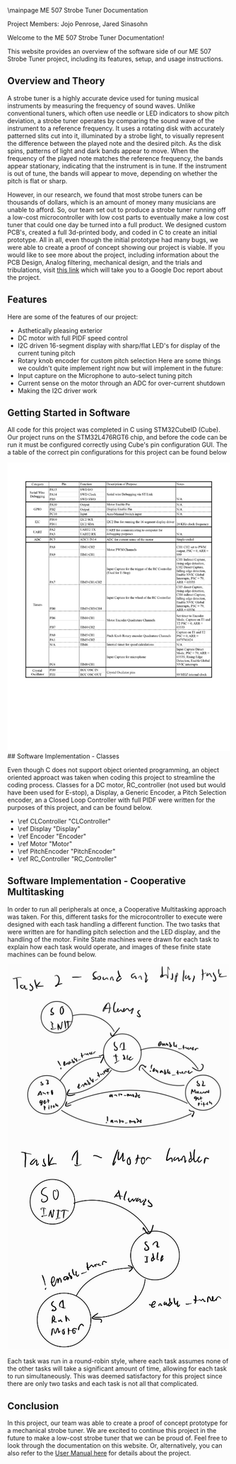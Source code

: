 \mainpage ME 507 Strobe Tuner Documentation

Project Members: Jojo Penrose, Jared Sinasohn

Welcome to the ME 507 Strobe Tuner Documentation!

This website provides an overview of the software side of our ME 507 Strobe Tuner project, including its features, setup, and usage instructions.

## Overview and Theory

A strobe tuner is a highly accurate device used for tuning musical instruments by measuring the frequency of sound waves. Unlike conventional tuners, which often use needle or LED indicators to show pitch deviation, a strobe tuner operates by comparing the sound wave of the instrument to a reference frequency. It uses a rotating disk with accurately patterned slits cut into it, illuminated by a strobe light, to visually represent the difference between the played note and the desired pitch. As the disk spins, patterns of light and dark bands appear to move. When the frequency of the played note matches the reference frequency, the bands appear stationary, indicating that the instrument is in tune. If the instrument is out of tune, the bands will appear to move, depending on whether the pitch is flat or sharp. 

However, in our research, we found that most strobe tuners can be thousands of dollars, which is an amount of money many musicians are unable to afford.  So, our team set out to produce a strobe tuner running off a low-cost microcontroller with low cost parts to eventually make a low cost tuner that could one day be turned into a full product.  We designed custom PCB's, created a full 3d-printed body, and coded in C to create an initial prototype.  All in all, even though the initial prototype had many bugs, we were able to create a proof of concept showing our project is viable.  If you would like to see more about the project, including information about the PCB Design, Analog filtering, mechanical design, and the trials and tribulations, visit [this link](https://docs.google.com/document/d/1ZcnWdRxvwOcBsrmJdvSOL7kJm669_1bvG7WVEs5Oc88/edit?usp=sharing) which will take you to a Google Doc report about the project.

## Features

Here are some of the features of our project:
- Asthetically pleasing exterior
- DC motor with full PIDF speed control
- I2C driven 16-segment display with sharp/flat LED's for display of the current tuning pitch
- Rotary knob encoder for custom pitch selection
Here are some things we couldn't quite implement right now but will implement in the future:
- Input capture on the Microphone to auto-select tuning pitch
- Current sense on the motor through an ADC for over-current shutdown
- Making the I2C driver work

## Getting Started in Software

All code for this project was completed in C using STM32CubeID (Cube).  Our project runs on the STM32L476RGT6 chip, and before the code can be run it must be configured correctly using Cube's pin configuration GUI.  The a table of the correct pin configurations for this project can be found below
<div style="text-align: center;">
    <img src="pinout_table.jpg" alt="Pinout Table" width="1000" />
</div>
## Software Implementation - Classes

Even though C does not support object oriented programming, an object oriented approact was taken when coding this project to streamline the coding process.  Classes for a DC motor, RC_controller (not used but would have been used for E-stop), a Display, a Generic Encoder, a Pitch Selection encoder, an a Closed Loop Controller with full PIDF were written for the purposes of this project, and can be found below.

- \ref CLController "CLController"
- \ref Display "Display"
- \ref Encoder "Encoder"
- \ref Motor "Motor"
- \ref PitchEncoder "PitchEncoder"
- \ref RC_Controller "RC_Controller"

## Software Implementation - Cooperative Multitasking

In order to run all peripherals at once, a Cooperative Multitasking approach was taken.  For this, different tasks for the microcontroller to execute were designed with each task handling a different function.  The two tasks that were written are for handling pitch selection and the LED display, and the handling of the motor.  Finite State machines were drawn for each task to explain how each task would operate, and images of these finite state machines can be found below.
<div style="text-align: center;">
    <img src="display_task.jpg" alt="Display Task" width="500" />
</div>
<div style="text-align: center;">
    <img src="motor_task.jpg" alt="Motor Task" width="500" />
</div>

Each task was run in a round-robin style, where each task assumes none of the other tasks will take a significant amount of time, allowing for each task to run simultaneously.  This was deemed satisfactory for this project since there are only two tasks and each task is not all that complicated.

## Conclusion

In this project, our team was able to create a proof of concept prototype for a mechanical strobe tuner.  We are excited to continue this project in the future to make a low-cost strobe tuner that we can be proud of.
Feel free to look through the documentation on this website.  Or, alternatively, you can also refer to the [User Manual here](uman_tuner.pdf) for details about the project.
